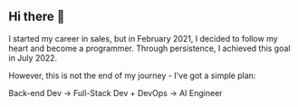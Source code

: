 ## Hi there 👋

I started my career in sales, but in February 2021, I decided to follow my heart and become a programmer. 
Through persistence, I achieved this goal in July 2022.

However, this is not the end of my journey - I've got a simple plan:

Back-end Dev -> Full-Stack Dev + DevOps -> AI Engineer
<!--
**piotrproszowski/piotrproszowski** is a ✨ _special_ ✨ repository because its `README.md` (this file) appears on your GitHub profile.

Here are some ideas to get you started:

- 🔭 I’m currently working on ...
- 🌱 I’m currently learning ...
- 👯 I’m looking to collaborate on ...
- 🤔 I’m looking for help with ...
- 💬 Ask me about ...
- 📫 How to reach me: ...
- 😄 Pronouns: ...
- ⚡ Fun fact: ...
-->
